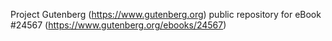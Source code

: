 Project Gutenberg (https://www.gutenberg.org) public repository for eBook #24567 (https://www.gutenberg.org/ebooks/24567)
